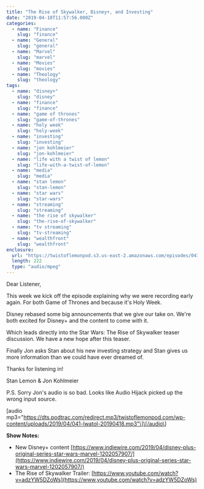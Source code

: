 ```yaml
---
title: "The Rise of Skywalker, Disney+, and Investing"
date: "2019-04-18T11:57:56.000Z"
categories:
  - name: "Finance"
    slug: "finance"
  - name: "General"
    slug: "general"
  - name: "Marvel"
    slug: "marvel"
  - name: "Movies"
    slug: "movies"
  - name: "Theology"
    slug: "theology"
tags:
  - name: "disney+"
    slug: "disney"
  - name: "finance"
    slug: "finance"
  - name: "game of thrones"
    slug: "game-of-thrones"
  - name: "holy week"
    slug: "holy-week"
  - name: "investing"
    slug: "investing"
  - name: "jon kohlmeier"
    slug: "jon-kohlmeier"
  - name: "life with a twist of lemon"
    slug: "life-with-a-twist-of-lemon"
  - name: "media"
    slug: "media"
  - name: "stan lemon"
    slug: "stan-lemon"
  - name: "star wars"
    slug: "star-wars"
  - name: "streaming"
    slug: "streaming"
  - name: "the rise of skywalker"
    slug: "the-rise-of-skywalker"
  - name: "tv streaming"
    slug: "tv-streaming"
  - name: "wealthfront"
    slug: "wealthfront"
enclosure:
  url: "https://twistoflemonpod.s3.us-east-2.amazonaws.com/episodes/041-lwatol-20190418.mp3"
  length: 222
  type: "audio/mpeg"
---
```


Dear Listener,

This week we kick off the episode explaining why we were recording early again. For both Game of Thrones and because it's Holy Week.

Disney rebased some big announcements that we give our take on. We're both excited for Disney+ and the content to come with it.

Which leads directly into the Star Wars: The Rise of Skywalker teaser discussion. We have a new hope after this teaser.

Finally Jon asks Stan about his new investing strategy and Stan gives us more information than we could have ever dreamed of.

Thanks for listening in!

Stan Lemon & Jon Kohlmeier

P.S. Sorry Jon's audio is so bad. Looks like Audio Hijack picked up the wrong input source.

\[audio mp3="https://dts.podtrac.com/redirect.mp3/twistoflemonpod.com/wp-content/uploads/2019/04/041-lwatol-20190418.mp3"\]\[/audio\]

**Show Notes:**

- New Disney+ content [https://www.indiewire.com/2019/04/disney-plus-original-series-star-wars-marvel-1202057907/](https://www.indiewire.com/2019/04/disney-plus-original-series-star-wars-marvel-1202057907/)
- The Rise of Skywalker Trailer: [https://www.youtube.com/watch?v=adzYW5DZoWs](https://www.youtube.com/watch?v=adzYW5DZoWs)
